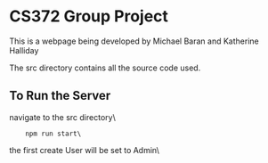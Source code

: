 # CS372 Group Project
This is a webpage being developed by Michael Baran and Katherine Halliday

The src directory contains all the source code used.

## To Run the Server
navigate to the src directory\
```
    npm run start\
```
the first create User will be set to Admin\

